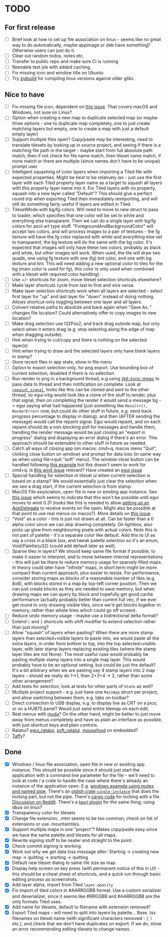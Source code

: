 # TODO

## For first release

- [ ] Brief look at how to set up file association on linux - seems like no great way to do automatically, maybe appimage or deb have something? Otherwise users can just do it.
- [ ] Clear out random todos, notes etc.
- [ ] Transfer to public repo and make sure CI is running
- [ ] Reenable test job with added caching.
- [ ] Fix missing icon and window title on Ubuntu
- [ ] Try [zigbuild](https://hansott.codes/blog/cross-compiling-rust-with-zig-for-older-glibc-47) for compiling linux versions against older glibc.

## Nice to have

- [ ] Fix missing file icon, dependent on [this issue](https://github.com/crabnebula-dev/cargo-packager/issues/372). That covers macOS and Windows, not sure on Linux?
- [ ] Option when creating a new map to duplicate selected map (or maybe three options - one to duplicate map completely, one to just create matching layers but empty, one to create a map with just a default empty layer)
- [ ] Support multiple files open? Copy/paste may be interesting, need to translate tilesets by looking up in source project, and seeing if there is a matching file path in the target - maybe start from full absolute path match, then if not check for file name match, then tileset name match, if none match or there are multiple (since names don't have to be unique) prompt user.
- [ ] Intelligent squashing of color layers when importing a Tiled file with expected properties. Might be best to be relatively lax - just use the first layer with each Tiled property layer name as a target to squash all layers with this property layer name into it. For Tiled layers with no property, squash into a new layer called "Default"? This should give a perfect round trip when exporting Tiled then immediately reimporting, and will still do something fairly useful if layers are edited in Tiled.
- [ ] TilesetMode with bg/fg colors. Will need to move to new struct to pass to loader, which specifies that one color will be set to white and everything else transparent. Then we can do a single layer with bg/fg colors for ascii art type stuff. "ForegroundAndBackgroundColor" will accept two colors, and will process images to a pair of textures - the fg texture will have the fg color replaced with white and everything else set to transparent, the bg texture will do the same with the bg color. It's expected that images will only have these two colors, probably as black and white, but other images will work. When used, the tile will draw two quads, one using fg texture with one (fg) tint color, and one with bg texture and tint. This will need adding a new optional color to tiles for the bg (main color is used for fg), this color is only used when combined with a tileset with required color handling).
- [ ] Use +/- shortcuts for zoom, move tileset selection shortcuts elsewhere?
- [ ] Make layer shortcuts cycle from last to first and vice versa.
- [ ] Make layer selection shortcuts work when all layers are selected - select first layer for "up" and last layer for "down" instead of doing nothing. Allows shortcut-only toggling between one layer and all layers.
- [ ] Convert relative paths to absolute and back again when "Save As.." changes file location? Could alternatively offer to copy images to new location?
- [ ] Make drag selection use I32Pos2, and track drag outside map, but only select when it enters drag (e.g. stop selecting along the edge of map when dragging outside).
- [ ] Hint when trying to cut/copy and there is nothing on the selected layer(s)
- [ ] Hint when trying to draw and the selected layers only have blank layers in stamp?
- [ ] Store recent files in app state, show in file menu
- [ ] Option to export selection only, for png export. Use bounding box of current selection, disabled if there is no selection.
- [ ] Run render to png in a background thread, e.g using [std::sync::mpsc](https://doc.rust-lang.org/rust-by-example/std_misc/channels.html) to pass data to thread and then notification on complete. Look at [`repaint_signal`](https://github.com/emilk/egui/issues/82), looks like this can be cloned and sent to the other thread, so egui->bg would look like a clone of the stuff to render, plus that signal, then on completing the render it would send a message bg -> egui saying what had happened (just something like `Result<(), RenderError>` now, but could do other stuff in future, e.g. send back progress percentage to display in dialog), and then (AFTER sending the message) would call the repaint signal. Egui would repaint, and on each repaint should do a non-blocking poll for messages and handle them, handling the render message would be just closing an "export in progress" dialog and displaying an error dialog if there's an error. This approach should be extensible to other stuff in future as needed.
- [ ] Catch all ways of closing app (on macos: cmd+q, macos menu "Quit", clicking close button on window) and prompt for data loss (in same way as when using file->quit "soft" menu). The window close button can be handled following [this example](https://github.com/emilk/egui/blob/0.31.1/examples/confirm_exit/src/main.rs) but this doesn't seem to work for cmd+q. Is [this winit issue](https://github.com/rust-windowing/winit/issues/41) relevant? Have created an [egui issue](https://github.com/emilk/egui/issues/7115)
- [ ] Special handling for selection in tileset ui when current selection is based on a stamp? We would essentially just clear the selection when we see a drag start, if the current selection is from stamp.
- [ ] MacOS File association, open file in new or existing app instance. See [this issue](https://github.com/rust-windowing/winit/issues/4260) which seems to indicate that this won't be possible until egui moves to winit 0.31 (looks like this is needed to allow [setting up an AppDelegate](https://github.com/rust-windowing/winit/pull/3758) to receive events on file open. Might also be possible at that point to use real menus on macos?). More details on [this issue](https://github.com/rust-windowing/winit/issues/2190)
- [ ] "Void" as a color - this is just not drawn at all. Can be faster than a 0 alpha color since we can skip drawing completely. On lightbox, also picks up glow from neighbouring pixels with actual colors. Note this is not part of palette - it's a separate color like default. Add this to UI as say a cross in a black box, and tweak palette selection so it's an enum, Void/Palette(u32) (could add default later as well).
- [ ] Sparse tiles in layers? We should keep same file format if possible, to make it easier to interpret, and to move between internal representations - this will just be there to reduce memory usage for sparsely filled maps. In theory could later have "infinite" maps, in short term might be more compact than current approach, plus easier to resize. For performance, consider storing maps as blocks of a reasonable number of tiles (e.g. 8x8), with blocks stored in a map by top-left corner position. Then we can just create blocks as they are needed to save memory, but when drawing maps we can query by block and hopefully get good cache performance (actually probably better than current full vec, if we ever get round to only drawing visible tiles, since we'd get blocks together in memory, rather than whole lines which could go off screen).
- [ ] Reduce undo memory usage - maybe use a bidirectional delta format?
- [ ] Extend `[` and `]` shortcuts with shift modifier to extend selection rather than just moving?
- [ ] Allow "squash" of layers when pasting? When there are more stamp layers than selected+visible layers to paste into, we would paste all the extra layers, in order from bottom to top, into the top selected+visible layer, with later stamp layers replacing existing tiles (where the stamp layer tiles are not None). The most useful case would probably be pasting multiple stamp layers into a single map layer. This would probably have to be an optional setting, but could be just the default? It's a bit arbitrary when we are pasting say 4 stamp layers into 2 map layers - should we really do 1->1, then 2+3+4 -> 2, rather than some other arrangement?
- [ ] Add tests for selection, look at tests for other parts of `State` as well?
- [ ] Multiple project support - e.g. just have one `MainApp` struct per project, and allow switching between them, e.g. tabs on toolbar?
- [ ] Direct connection to USB display, e.g. to display live as CRT on a pico, or on a HUB75 panel? Would just send entire tilemap on each edit.
- [ ] Real menus with [muda](https://github.com/tauri-apps/muda)? On the other hand, might be better to just move away from menus completely and have as plain an interface as possible, with just shortcut keys and plain controls.
- [ ] Ratatui? [egui_ratatui](https://github.com/gold-silver-copper/egui_ratatui), [soft_ratatui](https://github.com/gold-silver-copper/soft_ratatui), [mousefood](https://github.com/j-g00da/mousefood) on embedded?
- [ ] [Taffy](https://github.com/PPakalns/egui_taffy/)?

## Done

- [x] Windows / linux file association, open file in new or existing app instance. This should be possible since it should just start the application with a command line parameter for the file - we'll need to look at code / a crate to handle the case where there's already an instance of the application open. E.g. [windows example using mutex and named pipe](https://www.autoitconsulting.com/site/development/single-instance-winform-app-csharp-mutex-named-pipes/). There's an [oldish crate `single-instance`](https://crates.io/crates/single-instance) that does the locking part, but not the pipe. There's [cargo code](https://github.com/rust-lang/cargo/blob/03bc66b55c290324bd46eb22e369c8fae1908f91/src/cargo/util/flock.rs#L277) for locking with a file. [Discussion on Reddit](https://www.reddit.com/r/rust/comments/14hlx8u/a_rusty_way_to_check_if_another_instance_is/). There's a [tauri plugin](https://v2.tauri.app/plugin/single-instance/) for the same thing, using dbus on linux?
- [x] Transparency color for tilesets
- [x] Change file extension, .mtm seems to be too common, check on list of extensions or use .mountaintiles.
- [x] Support multiple maps in one "project"? Makes copy/paste easy since we have the same palette and tilesets for all maps.
- [x] Rewrite signing stuff to be neater and straight to the point.
- [x] Check commit signing is working.
- [x] Work out why we get data loss message after: Starting -> creating new map -> quitting -> starting -> quitting
- [x] Default new tileset dialog to same tile size as map
- [x] Display help screen on key press (with permanent notice of this in UI) - this should be a cheat sheet of shortcuts, and a quick run through basic editing process as screenshots.
- [x] Add layer alpha, import from Tiled `layer.opacity`
- [x] Fix import of tiled colors in #AARRGGBB format. Use a custom serializer and deserializer, since it seems like #RRGGBB and #AARRGGBB are the only formats Tiled uses.
- [x] Add name for tilesets, default to filename with extension removed?
- [x] Export Tiled maps - will need to split into layers by palette... Base .tsx filenames on tileset name (with significant characters removed - /, \ etc.), and check that we don't have duplicates on export. If we do, show an error recommending editing tilesets to change names.
